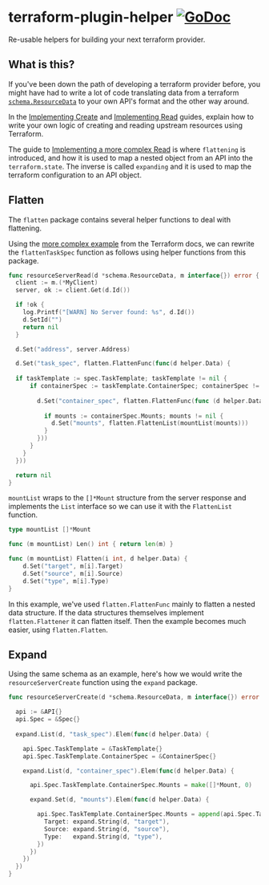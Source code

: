 # terraform-plugin-helper [![GoDoc](https://godoc.org/github.com/alexkappa/terraform-plugin-helper/helper?status.svg)](https://godoc.org/github.com/alexkappa/terraform-plugin-helper/helper)

Re-usable helpers for building your next terraform provider.

## What is this?

If you've been down the path of developing a terraform provider before, you might have had to write a lot of code translating data from a terraform [`schema.ResourceData`](https://godoc.org/github.com/hashicorp/terraform-plugin-sdk/helper/schema#ResourceData) to your own API's format and the other way around.

In the [Implementing Create](https://www.terraform.io/docs/extend/writing-custom-providers.html#implement-create) and [Implementing Read](https://www.terraform.io/docs/extend/writing-custom-providers.html#implementing-read) guides, explain how to write your own logic of creating and reading upstream resources using Terraform.

The guide to [Implementing a more complex Read](https://www.terraform.io/docs/extend/writing-custom-providers.html#implementing-a-more-complex-read) is where `flattening` is introduced, and how it is used to map a nested object from an API into the `terraform.state`. The inverse is called `expanding` and it is used to map the terraform configuration to an API object.

## Flatten

The `flatten` package contains several helper functions to deal with flattening.

Using the [more complex example](https://www.terraform.io/docs/extend/writing-custom-providers.html#implementing-a-more-complex-read) from the Terraform docs, we can rewrite the `flattenTaskSpec` function as follows using helper functions from this package.

```go
func resourceServerRead(d *schema.ResourceData, m interface{}) error {
  client := m.(*MyClient)
  server, ok := client.Get(d.Id())

  if !ok {
    log.Printf("[WARN] No Server found: %s", d.Id())
    d.SetId("")
    return nil
  }

  d.Set("address", server.Address)

  d.Set("task_spec", flatten.FlattenFunc(func(d helper.Data) {
  
  if taskTemplate := spec.TaskTemplate; taskTemplate != nil {
      if containerSpec := taskTemplate.ContainerSpec; containerSpec != nil {
        
        d.Set("container_spec", flatten.FlattenFunc(func (d helper.Data) {
  
          if mounts := containerSpec.Mounts; mounts != nil {
            d.Set("mounts", flatten.FlattenList(mountList(mounts)))
          }
        }))
      }
    }
  }))

  return nil
}
```

`mountList` wraps to the `[]*Mount` structure from the server response and implements the `List` interface so we can use it with the  `FlattenList` function.

```go
type mountList []*Mount

func (m mountList) Len() int { return len(m) }

func (m mountList) Flatten(i int, d helper.Data) {
	d.Set("target", m[i].Target)
	d.Set("source", m[i].Source)
	d.Set("type", m[i].Type)
}
```

In this example, we've used `flatten.FlattenFunc` mainly to flatten a nested data structure. If the data structures themselves implement `flatten.Flattener` it can flatten itself. Then the example becomes much easier, using `flatten.Flatten`.

## Expand

Using the same schema as an example, here's how we would write the `resourceServerCreate` function using the `expand` package.

```go
func resourceServerCreate(d *schema.ResourceData, m interface{}) error {

  api := &API{}
  api.Spec = &Spec{}
  
  expand.List(d, "task_spec").Elem(func(d helper.Data) {

    api.Spec.TaskTemplate = &TaskTemplate{}
    api.Spec.TaskTemplate.ContainerSpec = &ContainerSpec{}

    expand.List(d, "container_spec").Elem(func(d helper.Data) {

      api.Spec.TaskTemplate.ContainerSpec.Mounts = make([]*Mount, 0)

      expand.Set(d, "mounts").Elem(func(d helper.Data) {

        api.Spec.TaskTemplate.ContainerSpec.Mounts = append(api.Spec.TaskTemplate.ContainerSpec.Mounts, &Mount{
          Target: expand.String(d, "target"),
          Source: expand.String(d, "source"),
          Type:   expand.String(d, "type"),
        })
      })
    })
  })
}
```